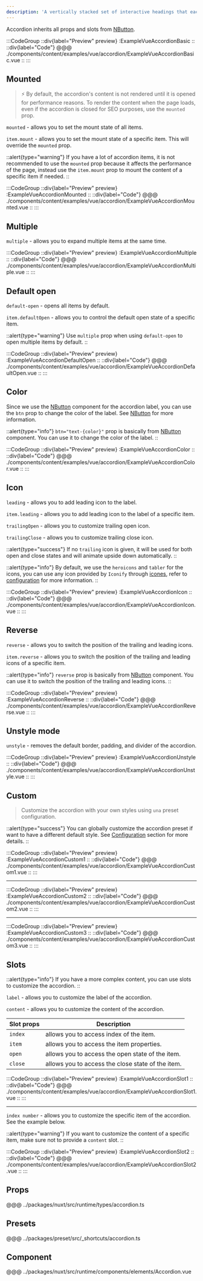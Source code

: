 ```yaml
---
description: 'A vertically stacked set of interactive headings that each reveal a section of content.'
---
```


Accordion inherits all props and slots from [NButton](button).

:::CodeGroup
::div{label="Preview" preview}
  :ExampleVueAccordionBasic
::
::div{label="Code"}
@@@ ./components/content/examples/vue/accordion/ExampleVueAccordionBasic.vue
::
:::

## Mounted

> ⚡ By default, the accordion's content is not rendered until it is opened for performance reasons. To render the content when the page loads, even if the accordion is closed for SEO purposes, use the `mounted` prop.

`mounted` - allows you to set the mount state of all items.

`item.mount` - allows you to set the mount state of a specific item. This will override the `mounted` prop.

::alert{type="warning"}
If you have a lot of accordion items, it is not recommended to use the `mounted` prop because it affects the performance of the page, instead use the `item.mount` prop to mount the content of a specific item if needed.
::

:::CodeGroup
::div{label="Preview" preview}
  :ExampleVueAccordionMounted
::
::div{label="Code"}
@@@ ./components/content/examples/vue/accordion/ExampleVueAccordionMounted.vue
::
:::

## Multiple

`multiple` - allows you to expand multiple items at the same time.

:::CodeGroup
::div{label="Preview" preview}
  :ExampleVueAccordionMultiple
::
::div{label="Code"}
@@@ ./components/content/examples/vue/accordion/ExampleVueAccordionMultiple.vue
::
:::

## Default open

`default-open` - opens all items by default.

`item.defaultOpen` - allows you to control the default open state of a specific item.

::alert{type="warning"}
Use `multiple` prop when using `default-open` to open multiple items by default.
::

:::CodeGroup
::div{label="Preview" preview}
  :ExampleVueAccordionDefaultOpen
::
::div{label="Code"}
@@@ ./components/content/examples/vue/accordion/ExampleVueAccordionDefaultOpen.vue
::
:::

## Color

Since we use the [NButton](button) component for the accordion label, you can use the `btn` prop to change the color of the label. See [NButton](button) for more information.

::alert{type="info"}
`btn="text-{color}"` prop is basically from [NButton](button) component. You can use it to change the color of the label.
::

:::CodeGroup
::div{label="Preview" preview}
  :ExampleVueAccordionColor
::
::div{label="Code"}
@@@ ./components/content/examples/vue/accordion/ExampleVueAccordionColor.vue
::
:::


## Icon

`leading` - allows you to add leading icon to the label.

`item.leading` - allows you to add leading icon to the label of a specific item.

`trailingOpen` - allows you to customize trailing open icon.

`trailingClose` - allows you to customize trailing close icon.

::alert{type="success"}
  If no `trailing` icon is given, it will be used for both open and close states and will animate upside down automatically.
::

::alert{type="info"}
By default, we use the `heroicons` and `tabler` for the icons, you can use any icon provided by `Iconify` through [icones](https://icones.js.org/), refer to [configuration](/#getting-started/configuration) for more information.
::

:::CodeGroup
::div{label="Preview" preview}
  :ExampleVueAccordionIcon
::
::div{label="Code"}
@@@ ./components/content/examples/vue/accordion/ExampleVueAccordionIcon.vue
::
:::

## Reverse

`reverse` - allows you to switch the position of the trailing and leading icons.

`item.reverse` - allows you to switch the position of the trailing and leading icons of a specific item.

::alert{type="info"}
`reverse` prop is basically from [NButton](button) component. You can use it to switch the position of the trailing and leading icons.
::

:::CodeGroup
::div{label="Preview" preview}
  :ExampleVueAccordionReverse
::
::div{label="Code"}
@@@ ./components/content/examples/vue/accordion/ExampleVueAccordionReverse.vue
::
:::

## Unstyle mode

`unstyle` - removes the default border, padding, and divider of the accordion.

:::CodeGroup
::div{label="Preview" preview}
  :ExampleVueAccordionUnstyle
::
::div{label="Code"}
@@@ ./components/content/examples/vue/accordion/ExampleVueAccordionUnstyle.vue
::
:::

## Custom

> Customize the accordion with your own styles using `una` preset configuration.

::alert{type="success"}
  You can globally customize the accordion preset if want to have a different default style. See [Configuration](/#getting-started/configuration) section for more details.
::

:::CodeGroup
::div{label="Preview" preview}
  :ExampleVueAccordionCustom1
::
::div{label="Code"}
@@@ ./components/content/examples/vue/accordion/ExampleVueAccordionCustom1.vue
::
:::

---

:::CodeGroup
::div{label="Preview" preview}
  :ExampleVueAccordionCustom2
::
::div{label="Code"}
@@@ ./components/content/examples/vue/accordion/ExampleVueAccordionCustom2.vue
::
:::

---

:::CodeGroup
::div{label="Preview" preview}
  :ExampleVueAccordionCustom3
::
::div{label="Code"}
@@@ ./components/content/examples/vue/accordion/ExampleVueAccordionCustom3.vue
::
:::

## Slots

::alert{type="info"}
If you have a more complex content, you can use slots to customize the accordion.
::

`label` - allows you to customize the label of the accordion.

`content` - allows you to customize the content of the accordion.

| Slot props | Description                                       |
| ---------- | ------------------------------------------------- |
| `index`    | allows you to access index of the item.           |
| `item`     | allows you to access the item properties.         |
| `open`     | allows you to access the open state of the item.  |
| `close`    | allows you to access the close state of the item. |

:::CodeGroup
::div{label="Preview" preview}
  :ExampleVueAccordionSlot1
::
::div{label="Code"}
@@@ ./components/content/examples/vue/accordion/ExampleVueAccordionSlot1.vue
::
:::

---

`index number` - allows you to customize the specific item of the accordion. See the example below.

::alert{type="warning"}
If you want to customize the content of a specific item, make sure not to provide a `content` slot.
::

:::CodeGroup
::div{label="Preview" preview}
  :ExampleVueAccordionSlot2
::
::div{label="Code"}
@@@ ./components/content/examples/vue/accordion/ExampleVueAccordionSlot2.vue
::
:::

## Props
@@@ ../packages/nuxt/src/runtime/types/accordion.ts

## Presets
@@@ ../packages/preset/src/_shortcuts/accordion.ts

## Component
@@@ ../packages/nuxt/src/runtime/components/elements/Accordion.vue


